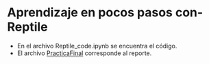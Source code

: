 # Aprendizaje en pocos pasos con-Reptile

- En el archivo Reptile_code.ipynb se encuentra el código. 
- El archivo [PracticaFinal](https://github.com/ElyVV/Aprendizaje-en-pocos-pasos-con-Reptile/blob/main/PracticaFinal.pdf) corresponde al reporte. 
